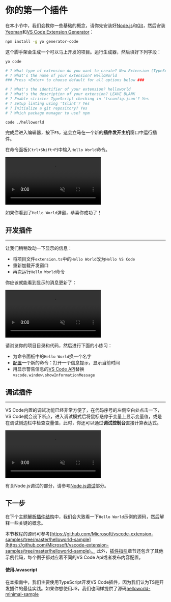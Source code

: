 # 你的第一个插件

在本小节中，我们会教你一些基础的概念，请你先安装好[Node.js](https://nodejs.org/en/)和[Git](https://git-scm.com/)，然后安装[Yeoman](http://yeoman.io/)和[VS Code Extension Generator](https://www.npmjs.com/package/generator-code)：

```bash
npm install -g yo generator-code
```
这个脚手架会生成一个可以马上开发的项目。运行生成器，然后填好下列字段：

```bash
yo code

# ? What type of extension do you want to create? New Extension (TypeScript)
# ? What's the name of your extension? HelloWorld
### Press <Enter> to choose default for all options below ###

# ? What's the identifier of your extension? helloworld
# ? What's the description of your extension? LEAVE BLANK
# ? Enable stricter TypeScript checking in 'tsconfig.json'? Yes
# ? Setup linting using 'tslint'? Yes
# ? Initialize a git repository? Yes
# ? Which package manager to use? npm

code ./helloworld
```

完成后进入编辑器，按下`F5`，这会立马在一个新的**插件发开主机**窗口中运行插件。

在命令面板(`Ctrl+Shift+P`)中输入`Hello World`命令。

<video loop muted playsinline controls>
  <source src="https://code.visualstudio.com/api/get-started/your-first-extension/launch.mp4" type="video/mp4">
</video>

如果你看到了`Hello World`弹窗，恭喜你成功了！

## 开发插件
---
让我们稍稍改动一下显示的信息：
- 将项目文件`extension.ts`中的`Hello World`改为`Hello VS Code`
- 重新加载开发窗口
- 再次运行`Hello World`命令

你应该就能看到显示的消息更新了：

<video loop muted playsinline controls>
  <source src="https://code.visualstudio.com/api/get-started/your-first-extension/reload.mp4" type="video/mp4">
</video>


请浏览你的项目目录和代码，然后进行下面的小练习：
- 为命令面板中的`Hello World`换一个名字
- [配置](/references/contribution-points.md)一个新的命令：打开一个信息提示，显示当前时间
- 用显示警告信息的[VS Code API](/references/vscode-api.md)替换`vscode.window.showInformationMessage`

## 调试插件
---
VS Code内置的调试功能已经非常方便了，在代码序号的左侧空白处点击一下，VS Code就会设下断点，进入调试模式后将鼠标悬停于变量上显示变量值，或是在调试侧边栏中检查变量值，此时，你还可以通过**调试控制台**直接计算表达式。

<video loop muted playsinline controls>
  <source src="https://code.visualstudio.com/api/get-started/your-first-extension/debug.mp4" type="video/mp4">
</video>

有关Node.js调试的部分，请参考[Node.js调试](https://code.visualstudio.com/docs/nodejs/nodejs-debugging)部分。

## 下一步

在下个主题[解析插件结构](/get-started/extension-anatomy.md)中，我们会大致看一下`Hello World`示例的源码，然后解释一些关键的概念。

本节教程的源码可参考[https://github.com/Microsoft/vscode-extension-samples/tree/master/helloworld-sample](https://github.com/Microsoft/vscode-extension-samples/tree/master/helloworld-sample)。
此外，[插件指引](/extension-guides/README.md)章节还包含了其他示例代码，每个例子都对应着不同的VS Code Api或者发布内容配置。

#### 使用Javascript
在本指南中，我们主要使用TypeScript开发VS Code插件，因为我们认为TS是开发插件的最佳实践。如果你想使用JS，我们也同样提供了源码[helloworld-minimal-sample](https://github.com/Microsoft/vscode-extension-samples/tree/master/helloworld-minimal-sample)
